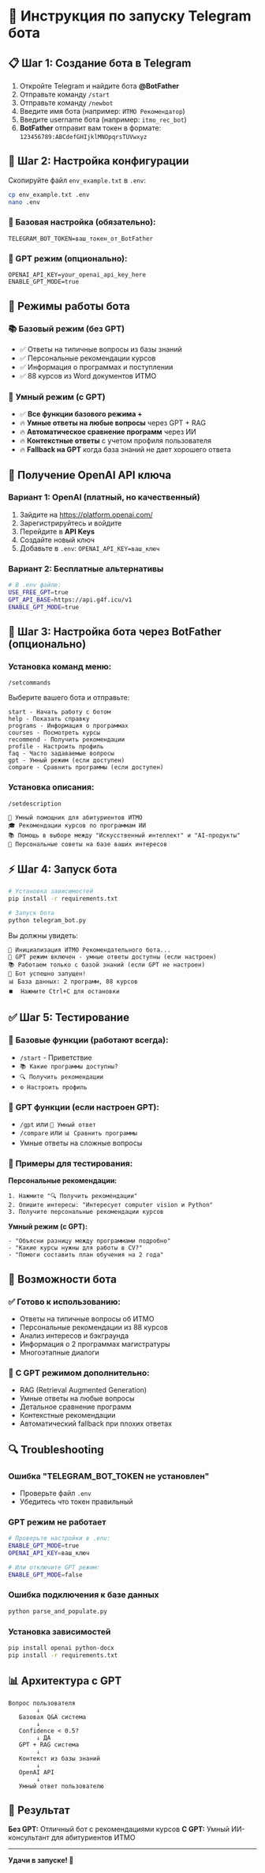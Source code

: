 # 🚀 Инструкция по запуску Telegram бота

## 📋 Шаг 1: Создание бота в Telegram

1. Откройте Telegram и найдите бота **@BotFather**
2. Отправьте команду `/start`
3. Отправьте команду `/newbot`
4. Введите имя бота (например: `ИТМО Рекомендатор`)
5. Введите username бота (например: `itmo_rec_bot`)
6. **BotFather** отправит вам токен в формате: `123456789:ABCdefGHIjklMNOpqrsTUVwxyz`

## 📝 Шаг 2: Настройка конфигурации

Скопируйте файл `env_example.txt` в `.env`:

```bash
cp env_example.txt .env
nano .env
```

### 🔧 Базовая настройка (обязательно):
```
TELEGRAM_BOT_TOKEN=ваш_токен_от_BotFather
```

### 🤖 GPT режим (опционально):
```
OPENAI_API_KEY=your_openai_api_key_here
ENABLE_GPT_MODE=true
```

## 🎯 Режимы работы бота

### 📚 **Базовый режим** (без GPT)
- ✅ Ответы на типичные вопросы из базы знаний
- ✅ Персональные рекомендации курсов
- ✅ Информация о программах и поступлении
- ✅ 88 курсов из Word документов ИТМО

### 🤖 **Умный режим** (с GPT)
- ✅ **Все функции базового режима +**
- 🔥 **Умные ответы на любые вопросы** через GPT + RAG
- 🔥 **Автоматическое сравнение программ** через ИИ
- 🔥 **Контекстные ответы** с учетом профиля пользователя
- 🔥 **Fallback на GPT** когда база знаний не дает хорошего ответа

## 🔑 Получение OpenAI API ключа

### Вариант 1: OpenAI (платный, но качественный)
1. Зайдите на https://platform.openai.com/
2. Зарегистрируйтесь и войдите
3. Перейдите в **API Keys**
4. Создайте новый ключ
5. Добавьте в `.env`: `OPENAI_API_KEY=ваш_ключ`

### Вариант 2: Бесплатные альтернативы
```bash
# В .env файле:
USE_FREE_GPT=true
GPT_API_BASE=https://api.g4f.icu/v1
ENABLE_GPT_MODE=true
```

## 🔧 Шаг 3: Настройка бота через BotFather (опционально)

### Установка команд меню:
```
/setcommands
```
Выберите вашего бота и отправьте:
```
start - Начать работу с ботом
help - Показать справку
programs - Информация о программах
courses - Посмотреть курсы
recommend - Получить рекомендации
profile - Настроить профиль
faq - Часто задаваемые вопросы
gpt - Умный режим (если доступен)
compare - Сравнить программы (если доступен)
```

### Установка описания:
```
/setdescription
```
```
🤖 Умный помощник для абитуриентов ИТМО
🎓 Рекомендации курсов по программам ИИ
📚 Помощь в выборе между "Искусственный интеллект" и "AI-продукты"
🧠 Персональные советы на базе ваших интересов
```

## ⚡ Шаг 4: Запуск бота

```bash
# Установка зависимостей
pip install -r requirements.txt

# Запуск бота
python telegram_bot.py
```

Вы должны увидеть:
```
🤖 Инициализация ИТМО Рекомендательного бота...
🤖 GPT режим включен - умные ответы доступны (если настроен)
📚 Работаем только с базой знаний (если GPT не настроен)
🚀 Бот успешно запущен!
📊 База данных: 2 программ, 88 курсов
⏹️  Нажмите Ctrl+C для остановки
```

## ✅ Шаг 5: Тестирование

### 🔧 **Базовые функции** (работают всегда):
- `/start` - Приветствие
- `📚 Какие программы доступны?`
- `🔍 Получить рекомендации`
- `⚙️ Настроить профиль`

### 🤖 **GPT функции** (если настроен GPT):
- `/gpt` или `🤖 Умный ответ`
- `/compare` или `📊 Сравнить программы`
- Умные ответы на сложные вопросы

### 📝 **Примеры для тестирования:**

**Персональные рекомендации:**
```
1. Нажмите "🔍 Получить рекомендации"
2. Опишите интересы: "Интересует computer vision и Python"
3. Получите персональные рекомендации курсов
```

**Умный режим (с GPT):**
```
- "Объясни разницу между программами подробно"
- "Какие курсы нужны для работы в CV?"
- "Помоги составить план обучения на 2 года"
```

## 🎯 Возможности бота

### ✅ **Готово к использованию:**
- Ответы на типичные вопросы об ИТМО
- Персональные рекомендации из 88 курсов
- Анализ интересов и бэкграунда
- Информация о 2 программах магистратуры
- Многоэтапные диалоги

### 🤖 **С GPT режимом дополнительно:**
- RAG (Retrieval Augmented Generation)
- Умные ответы на любые вопросы
- Детальное сравнение программ
- Контекстные рекомендации
- Автоматический fallback при плохих ответах

## 🔍 Troubleshooting

### Ошибка "TELEGRAM_BOT_TOKEN не установлен"
- Проверьте файл `.env`
- Убедитесь что токен правильный

### GPT режим не работает
```bash
# Проверьте настройки в .env:
ENABLE_GPT_MODE=true
OPENAI_API_KEY=ваш_ключ

# Или отключите GPT режим:
ENABLE_GPT_MODE=false
```

### Ошибка подключения к базе данных
```bash
python parse_and_populate.py
```

### Установка зависимостей
```bash
pip install openai python-docx
pip install -r requirements.txt
```

## 📊 Архитектура с GPT

```
Вопрос пользователя
        ↓
   Базовая Q&A система
        ↓
   Confidence < 0.5?
        ↓ ДА
   GPT + RAG система
        ↓
   Контекст из базы знаний
        ↓
   OpenAI API
        ↓
   Умный ответ пользователю
```

## 🎉 Результат

**Без GPT:** Отличный бот с рекомендациями курсов
**С GPT:** Умный ИИ-консультант для абитуриентов ИТМО

---

**Удачи в запуске! 🚀** 